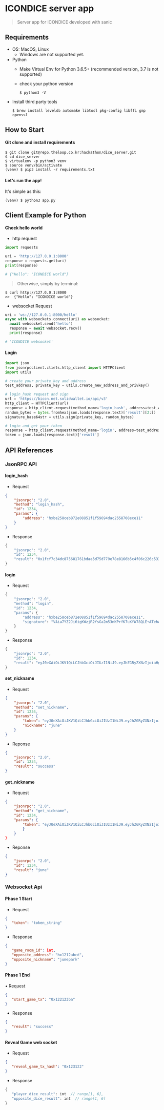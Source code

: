 # ICONDICE server app

> Server app for ICONDICE developed with sanic

## Requirements
* OS: MacOS, Linux
  - Windows are not supported yet.
* Python
  - Make Virtual Env for Python 3.6.5+ (recommended version, 3.7 is not supported)
  - check your python version

    ```
    $ python3 -V
    ```
* Install third party tools
  ```
  $ brew install leveldb automake libtool pkg-config libffi gmp openssl
  ```


## How to Start

#### Git clone and install requirements

```
$ git clone git@repo.theloop.co.kr:hackathon/dice_server.git
$ cd dice_server
$ virtualenv -p python3 venv
$ source venv/bin/activate
(venv) $ pip3 install -r requirements.txt
```

#### Let's run the app!
It's simple as this:

```
(venv) $ python3 app.py
```

## Client Example for Python

#### Check hello world

* http request

```python
import requests

uri = 'http://127.0.0.1:8000'
response = requests.get(uri)
print(response)

# {"Hello": "ICONDICE world"}
```

> Otherwise, simply by terminal:
  
```
$ curl http://127.0.0.1:8000
>>  {"Hello": "ICONDICE world"}
```

* websocket Request

```python
uri = 'ws://127.0.0.1:8000/hello'
async with websockets.connect(uri) as websocket:
  await websocket.send('hello')
  response = await websocket.recv()
  print(response)

# 'ICONDICE websocket'
```

#### Login

```python
import json
from jsonrpcclient.cliets.http_client import HTTPClient
import utils

# create your private_key and address
test_address, private_key = utils.create_new_address_and_privkey()

# login_hash request and sign
url = 'https://bicon.net.solidwallet.io/api/v3'
http_client = HTTPClient(url)
response = http_client.request(method_name='login_hash', address=test_address)
random_bytes = bytes.fromhex(json.loads(response.text)['result'][2:])
signature_base64str = utils.sign(private_key, random_bytes)

# login and get your token
response = http_client.request(method_name='login', address=test_address, signature=signature_base64str)
token = json.loads(response.text)['result']
```


## API References

### JsonRPC API

####  login_hash

* Request

```json
{
    "jsonrpc": "2.0",
    "method": "login_hash",
    "id": 1234,
    "params": {
        "address": "hxbe258ceb872e08851f1f59694dac2558708ece11"
    }
}
```

* Response

```javascript
{
    "jsonrpc": "2.0",
    "id": 1234,
    "result": "0x1fcf7c34dc875681761bdaa5d75d770e78e8166b5c4f06c226c53300cbe85f57" // random hash to sign
}
```


#### login

* Request

```javascript
{
    "jsonrpc": "2.0",
    "method": "login",
    "id": 1234,
    "params": {
        "address": "hxbe258ceb872e08851f1f59694dac2558708ece11",
        "signature": "VAia7YZ2Ji6igKWzjR2YsGa2m53nKPrfK7uXYW78QLE+ATehAVZPC40szvAiA6NEU5gCYB4c4qaQzqDh2ugcHgA="  // signed by address's private. base64 encoded
    }
}
```

* Response

```javascript
{
    "jsonrpc": "2.0",
    "id": 1234,
    "result": "eyJ0eXAiOiJKV1QiLCJhbGciOiJIUzI1NiJ9.eyJhZGRyZXNzIjoiaHg3YjQxMjBmNzRjOTNiNDhmZWQ1OTljM2NiMjJlOGRmOWRlY2RiZThlIn0.X9sR6yIBvOvw7T8wBtUQGRT_CAJWXWgsKzDShH2MYFY" // a jwt token.
}
```

#### set_nickname

* Request

```json
{
    "jsonrpc": "2.0",
    "method": "set_nickname",
    "id": 1234,
    "params": {
        "token": "eyJ0eXAiOiJKV1QiLCJhbGciOiJIUzI1NiJ9.eyJhZGRyZXNzIjoiaHg3YjQxMjBmNzRjOTNiNDhmZWQ1OTljM2NiMjJlOGRmOWRlY2RiZThlIn0.X9sR6yIBvOvw7T8wBtUQGRT_CAJWXWgsKzDShH2MYFY",
        "nickname": "june"
    }
}
```

* Reponse

```json
{
    "jsonrpc": "2.0",
    "id": 1234,
    "result": "success"
}
```

#### get_nickname

* Request

```json
{
    "jsonrpc": "2.0",
    "method": "get_nickname",
    "id": 1234,
    "params": {
        "token": "eyJ0eXAiOiJKV1QiLCJhbGciOiJIUzI1NiJ9.eyJhZGRyZXNzIjoiaHg3YjQxMjBmNzRjOTNiNDhmZWQ1OTljM2NiMjJlOGRmOWRlY2RiZThlIn0.X9sR6yIBvOvw7T8wBtUQGRT_CAJWXWgsKzDShH2MYFY"
        }
    }
}
```

* Reponse

```json
{
    "jsonrpc": "2.0",
    "id": 1234,
    "result": "june"
}
```

### Websocket Api

#### Phase 1 Start

* Request

```json
{
   "token": "token_string"
}
```

* Response

```json
{
   "game_room_id": int,
   "opposite_address": "hx1212abcd",
   "opposite_nickname": "junepark"
}
```

#### Phase 1 End

• Request

```json
{
   "start_game_tx": "0x122123ba"
}
```

* Response

```json
{
   "result": "success"
}
```

#### Reveal Game web socket

* Request

```json
{
   "reveal_game_tx_hash": "0x123122"
}
```

* Response

```javascript
{
   "player_dice_result": int  // range[1, 6],
   "opposite_dice_result": int  // range[1, 6]
}
```
